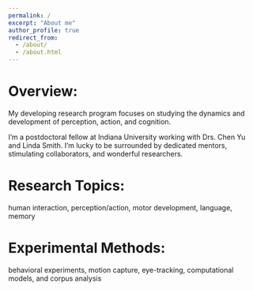 ```yaml
---
permalink: /
excerpt: "About me"
author_profile: true
redirect_from: 
  - /about/
  - /about.html
---
```

# Overview:
My developing research program focuses on studying the dynamics and development of perception, action, and cognition.  

I’m a postdoctoral fellow at Indiana University working with Drs. Chen Yu and Linda Smith. I’m lucky to be surrounded by dedicated mentors, stimulating collaborators, and wonderful researchers. 

# Research Topics:
human interaction, perception/action, motor development, language, memory

# Experimental Methods:
behavioral experiments, motion capture, eye-tracking, computational models, and corpus analysis





